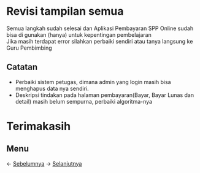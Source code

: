 # Revisi tampilan semua
Semua langkah sudah selesai dan Aplikasi Pembayaran SPP Online sudah bisa di gunakan (hanya) untuk kepentingan pembelajaran<br>
Jika masih terdapat error silahkan perbaiki sendiri atau tanya langsung ke Guru Pembimbing

## Catatan
- Perbaiki sistem petugas, dimana admin yang login masih bisa menghapus data nya sendiri.
- Deskripsi tindakan pada halaman pembayaran(Bayar, Bayar Lunas dan detail) masih belum sempurna, perbaiki algoritma-nya

# Terimakasih

## Menu
<- [Sebelumnya](https://github.com/irawankilmer/spplast/tree/12-revisi-tampilan-spp)
-> [Selanjutnya](https://github.com/irawankilmer/spplast/tree/14-revisi-TAMAT)
